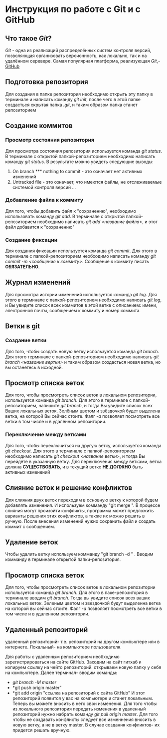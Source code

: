 # Инструкция по работе с Git и с GitHub


## Что такое *Git*?
*Git* - одна из реализаций распределённых систем контроля версий, позволяющая организовать версионность, как локально, так и на удалённом серевере. Самая популярная платформа, реализующая *Git*,- [GitHub](https://github.com)

## Подготовка репозитория
Для создания в папке репозитория необходимо открыть эту папку в терминале и написать команду *git init*, после чего в этой папке создасться скрытая папка *.git*, и таким образом папка станет репозиторием


## Создание коммитов

### Просмотр состояния репозитория
Для просмотра состояния репозитория используется команда *git status*. В терминале с открытой папкой-репозиторием необходимо написать команду *git status*. В результате можно увидеть следующие выводы:
1. On branch *** nothing to commit - это означает нет активных изменений
2. Untracked file - это означает, что имеются файлы, не отслеживаемые системой контроля версий
...

### Добавление файла к коммиту
Для того, чтобы добавить файл к "сохранению", необходимо использовать команду *git add*. В терминале с открытой папкой-репозиторием необходимо написать *git add <название файла>*, и этот файл добавится к "сохранению"


### Создание фиксации
Для создания фиксации используется команда *git commit*. Для этого в терминале с папкой-репозиторием необходимо написать команду *git commit -m <сообщение к коммиту>*. Сообщение к коммиту писать **ОБЯЗАТЕЛЬНО**.


## Журнал изменений
Для просмотра истории изменений используется команда *git log*. Для этого в терминале с папкой-репозиторием необходимо написать *git log*, и Вы увидите список всех коммитов в этой ветке с описанием: имени, электронной почты, сообщением к коммиту и номер коммита.



## Ветки в git
### Создание ветки
Для того, чтобы создать новую ветку используется команда *git branch*. Для этого терминале с папкой-репозиторием необходимо написать *git branch <название вертки>* и таким образом создасться новая ветка, но вы останетесь в исходной.

## Просмотр списка веток
Для того, чтобы просмотреть список веток в локальном репозитории, используется команда *git branch*. Для этого в терминале с папкой-репозиторием, напишите *git branch*, и тогда Вы увидите список всех Ваших локальных веток. Зелёным цветом и звёздочкой будет выделена ветка, на которой Вы сейчас стоите. Фалг *-a* позволяет посмотреть все ветки в том числе и в удалённом репозитории.

### Переключение между ветками
Для того, чтобы переключиться на другую ветку, используется команда *git checkout*. Для этого в терминале с папкой-репозиторием необходимо написать *git checkout <название ветки>*, и тогда Вы перейдёте в указанную ветку. Для переключения между ветками, ветка должна **СУЩЕСТВОВАТЬ**, и в текущий ветке **НЕ ДОЛЖНО** быть активных изменений


## Слияние веток и решение конфликтов

Для слияния двух веток переходим в основную ветку к которой будем добавлять изменения. И используем комманду "git merge <name>". В процессе слияния могут произойти конфликты, программа может предложить варианты решения этих конфликтов, а также их можно решить в ручную. После внесения изменений нужно сохранить файл и создать коммит с сообщением.

## Удаление веток
Чтобы удалить ветку используем комманду "git branch -d <name>" . Вводим комманду в терминале открытой папки-репозитория.


## Просмотр списка веток

Для того, чтобы просмотреть список веток в локальном репозитории используется команда  *git branch*. Для этого в паке-репозитория в терминале вводим *git branch*. Тогда вы увидите список всех ваших локальных веток. Зеленым цветом и звездочкой будут выделенна ветка на которой вы сейчас стоите. Фалг *-а* позволяет посмотреть все ветки в том числе и в удаленном репозитории.

## Удаленный репозиторий
удаленный репозиторий- т.е. репозиторий на другом компьютере или в интернете. Локальный- на компьютере пользователя.

Для работы с удаленным репозиторием необходимо зарегистрироваться на сайте GitHub. Заходим на сайт гитхаб и копируем ссылку на чейто репозиторий. открываем новую папку у себя на компьютере. Далее терминал- вводим команды: 
* *git branch -M master*
* *git push origin master"
* *git add origin "ссылка на репозиторий с сайта GitHub"
И этот репозиторий появится у вас на компьютере и станет локальным. Теперь вы можете вносить в него свои изменения. Для того чтобы из локального репозитория передать изменения в удаленный репозиторий нужно набрать команду *git pull origin master*. Для того чтобы не создавать конфликты следует все изменнения вносить в новую ветку, а не в ветку master. В случае создания конфликтов- их придется решать вручную.
